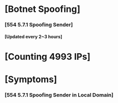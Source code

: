 # [Botnet Spoofing]
### [554 5.7.1 Spoofing Sender]
#### [Updated every 2~3 hours]

# [Counting 4993 IPs]

# [Symptoms] 
###   [554 5.7.1 Spoofing Sender in Local Domain]
